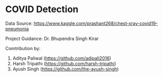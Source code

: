 # COVID Detection


Data Source: https://www.kaggle.com/prashant268/chest-xray-covid19-pneumonia

Project Guidance:
         Dr. Bhupendra Singh Kirar
 
Comtribution by:

1. Aditya Paliwal (https://github.com/adipali2016)
2. Harsh Tripathi (https://github.com/harsh-tripathi) 
3. Ayush Singh (https://github.com/the-ayush-singh)
